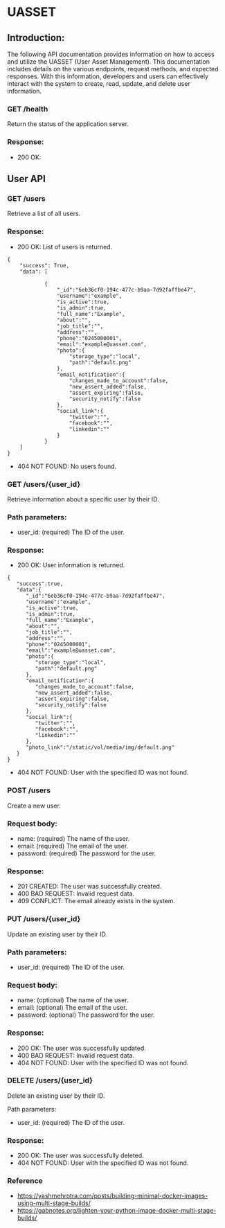# UASSET

## Introduction:

The following API documentation provides information on how to access and utilize the UASSET (User Asset Management). This documentation includes details on the various endpoints, request methods, and expected responses. With this information, developers and users can effectively interact with the system to create, read, update, and delete user information.


### GET /health
Return the status of the application server.

### Response:

- 200 OK:



## User API


### GET /users
Retrieve a list of all users.

### Response:

- 200 OK: List of users is returned.
```
{
    "success": True,
    "data": [

            {
                "_id":"6eb36cf0-194c-477c-b9aa-7d92faffbe47",
                "username":"example",
                "is_active":true,
                "is_admin":true,
                "full_name":"Example",
                "about":"",
                "job_title":"",
                "address":"",
                "phone":"0245000001",
                "email":"example@uasset.com",
                "photo":{
                    "storage_type":"local",
                    "path":"default.png"
                },
                "email_notification":{
                    "changes_made_to_account":false,
                    "new_assert_added":false,
                    "assert_expiring":false,
                    "security_notify":false
                },
                "social_link":{
                    "twitter":"",
                    "facebook":"",
                    "linkedin":""
                }
            }
    ]
}
```
- 404 NOT FOUND: No users found.


### GET /users/{user_id}
Retrieve information about a specific user by their ID.

### Path parameters:

- user_id: (required) The ID of the user.


### Response:

- 200 OK: User information is returned.
```
{
   "success":true,
   "data":{
      "_id":"6eb36cf0-194c-477c-b9aa-7d92faffbe47",
      "username":"example",
      "is_active":true,
      "is_admin":true,
      "full_name":"Example",
      "about":"",
      "job_title":"",
      "address":"",
      "phone":"0245000001",
      "email":"example@uasset.com",
      "photo":{
         "storage_type":"local",
         "path":"default.png"
      },
      "email_notification":{
         "changes_made_to_account":false,
         "new_assert_added":false,
         "assert_expiring":false,
         "security_notify":false
      },
      "social_link":{
         "twitter":"",
         "facebook":"",
         "linkedin":""
      },
      "photo_link":"/static/vol/media/img/default.png"
   }
}
```
- 404 NOT FOUND: User with the specified ID was not found.


### POST /users
Create a new user.

### Request body:

- name: (required) The name of the user.
- email: (required) The email of the user.
- password: (required) The password for the user.

### Response:

- 201 CREATED: The user was successfully created.
- 400 BAD REQUEST: Invalid request data.
- 409 CONFLICT: The email already exists in the system.


### PUT /users/{user_id}
Update an existing user by their ID.

### Path parameters:

- user_id: (required) The ID of the user.

### Request body:

- name: (optional) The name of the user.
- email: (optional) The email of the user.
- password: (optional) The password for the user.

### Response:

- 200 OK: The user was successfully updated.
- 400 BAD REQUEST: Invalid request data.
- 404 NOT FOUND: User with the specified ID was not found.


### DELETE /users/{user_id}
Delete an existing user by their ID.

Path parameters:

- user_id: (required) The ID of the user.

### Response:
- 200 OK: The user was successfully deleted.
- 404 NOT FOUND: User with the specified ID was not found.






### Reference 
- https://yashmehrotra.com/posts/building-minimal-docker-images-using-multi-stage-builds/
- https://gabnotes.org/lighten-your-python-image-docker-multi-stage-builds/
